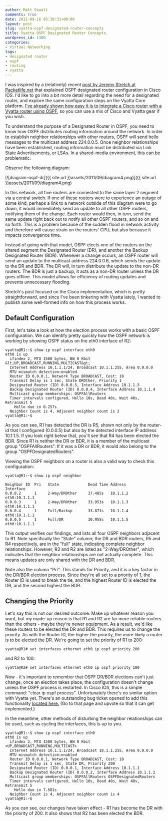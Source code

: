 ```yaml
---
author: Matt Oswalt
comments: true
date: 2011-09-16 05:30:31+00:00
layout: post
slug: vyatta-ospf-designated-router-concepts
title: Vyatta OSPF Designated Router Concepts
wordpress_id: 1300
categories:
- Virtual Networking
tags:
- designated router
- ospf
- routing
- vyatta
---
```


I was inspired by a (relatively) recent [post by Jeremy Stretch at Packetlife.net](http://packetlife.net/blog/2011/jun/2/ospf-designated-router-election/) that explained OSPF designated router configuration in Cisco IOS. I'd like to go into a bit more detail regarding the need for a designated router, and explore the same configuration steps on the Vyatta Core platform. [I've already shown how easy it is to integrate a Cisco router with a Vyatta router using OSPF](http://keepingitclassless.net/networking/routing-and-switching/configuring-ospf-between-vyatta-and-cisco-ios/), so you can use a mix of Cisco and Vyatta gear if you wish.

To understand the purpose of a Designated Router in OSPF, you need to know how OSPF distributes routing information around the network. In order to establish neighbor relationships with other routers, OSPF will send hello messages to the multicast address 224.0.0.5. Once neighbor relationships have been established, routing information must be distributed via Link State Advertisements, or LSAs. In a shared-media environment, this can be problematic.

Observe the following diagram:

[![diagram-ospf-dr]({{ site.url }}assets/2011/09/diagram4.png)]({{ site.url }}assets/2011/09/diagram4.png)

In this network, all five routers are connected to the same layer 2 segment via a central switch. If one of these routers were to experience an outage of some kind, perhaps a link to a network outside of this diagram were to go down, it would immediately send an update to all other OSPF routers, notifying them of the change. Each router would then, in turn, send the same update right back out to notify all other OSPF routers, and so on and so forth. This is a problem because of the sudden flood in network activity and therefore will cause strain on the routers' CPU, but also because it impacts convergence time.

Instead of going with that model, OSPF elects one of the routers on the shared segment the Designated Router (DR), and another the Backup Designated Router (BDR). Whenever a change occurs, an OSPF router will send an update to the multicast address 224.0.0.6, which sends the update to the DR and BDR. The DR will, in turn distribute the update to the non-DR routers. The BDR is just a backup, it acts as a non-DR router unless the DR goes offline. This model allows for efficiency of routing updates and prevents unnecessary flooding.

Stretch's post focused on the Cisco implementation, which is pretty straightforward, and since I've been tinkering with Vyatta lately, I wanted to publish some well-formed info on how this process works.

## Default Configuration

First, let's take a look at how the election process works with a basic OSPF configuration. We can identify pretty quickly how the OSPF network is working by showing OSPF status on the eth0 interface of R2:

    vyatta@R1:~$ show ip ospf interface eth0
    eth0 is up
      ifindex 2, MTU 1500 bytes, BW 0 Kbit &lt;UP,BROADCAST,RUNNING,MULTICAST&gt;
      Internet Address 10.1.1.1/24, Broadcast 10.1.1.255, Area 0.0.0.0
      MTU mismatch detection:enabled
      Router ID 0.0.0.1, Network Type BROADCAST, Cost: 10
      Transmit Delay is 1 sec, State DROther, Priority 1
      Designated Router (ID) 0.0.0.5, Interface Address 10.1.1.5
      Backup Designated Router (ID) 0.0.0.4, Interface Address 10.1.1.4
      Multicast group memberships: OSPFAllRouters
      Timer intervals configured, Hello 10s, Dead 40s, Wait 40s, Retransmit 5
        Hello due in 0.257s
      Neighbor Count is 4, Adjacent neighbor count is 2
    vyatta@R1:~$

As you can see, R1 has detected the DR is R5, shown not only by the router-id that I configured (0.0.0.5) but also by the detected interface IP address 10.1.1.5. If you look right below that, you'll see that R4 has been elected the BDR. Since R1 is neither the DR or BDR, it is a member of the multicast group "OSPFAllRouters". If it was a DR or BDR, it would also belong to the group "OSPFDesignatedRouters".

Viewing the OSPF neighbors on a router is also a valid way to check this configuration:

    vyatta@R1:~$ show ip ospf neighbor

    Neighbor ID  Pri   State             Dead Time Address         Interface
    0.0.0.2      1     2-Way/DROther     37.485s   10.1.1.2        eth0:10.1.1.1
    0.0.0.3      1     2-Way/DROther     33.953s   10.1.1.3        eth0:10.1.1.1
    0.0.0.4      1     Full/Backup       33.871s   10.1.1.4        eth0:10.1.1.1
    0.0.0.5      1     Full/DR           30.955s   10.1.1.5        eth0:10.1.1.1

This output verifies our findings, and lists all four OSPF neighbors adjacent to R1. Note specifically the "State" column; the DR and BDR routers, R5 and R4 respectively, are in the "full" state, indicating complete neighbor relationships. However, R3 and R2 are listed as "2-Way/DROther", which indicates that the neighbor relationships are not actually complete. This means updates are only shared with the DR and BDR.

Note also the column "Pri". This stands for Priority, and it is a key factor in the DR/BDR election process. Since they're all set to a priority of 1, the Router ID is used to break the tie, and the highest Router ID is elected the DR, and the second highest the BDR.

## Changing the Priority

Let's say this is not our desired outcome. Make up whatever reason you want, but my made-up reason is that R1 and R2 are far more reliable routers than the others - maybe they're newer equipment. As a result, we'd like these routers to be elected the DR and BDR. This requires us to change the priority. As with the Router ID, the higher the priority, the more likely a router is to be elected the DR. We're going to set the priority of R1 to 200:

    vyatta@R1# set interfaces ethernet eth0 ip ospf priority 200

and R2 to 100:

    vyatta@R2# set interfaces ethernet eth0 ip ospf priority 100

Now - it's important to remember that OSPF DR/BDR elections can't just change, once an election takes place, the configuration doesn't change unless the OSPF process is restarted. In Cisco IOS, this is a simple command: "clear ip ospf process". Unfortunately there's no similar option with Vyatta yet. There's an outstanding bug ticket opened to add this functionality [located here.](https://bugzilla.vyatta.com/show_bug.cgi?id=2560) (Go to that page and upvote so that it can get implemented.)

In the meantime, other methods of disturbing the neighbor relationships can be used, such as cycling the interfaces, this is up to you.

    vyatta@R1:~$ show ip ospf interface eth0
    eth0 is up
      ifindex 2, MTU 1500 bytes, BW 0 Kbit <UP,BROADCAST,RUNNING,MULTICAST>
      Internet Address 10.1.1.1/24, Broadcast 10.1.1.255, Area 0.0.0.0
      MTU mismatch detection:enabled
      Router ID 0.0.0.1, Network Type BROADCAST, Cost: 10
      Transmit Delay is 1 sec, State DR, Priority 200
      Designated Router (ID) 0.0.0.1, Interface Address 10.1.1.1
      Backup Designated Router (ID) 0.0.0.2, Interface Address 10.1.1.2
      Multicast group memberships: OSPFAllRouters OSPFDesignatedRouters
      Timer intervals configured, Hello 10s, Dead 40s, Wait 40s, Retransmit 5
        Hello due in 7.581s
      Neighbor Count is 4, Adjacent neighbor count is 4
    vyatta@R1:~$

As you can see, our changes have taken effect - R1 has become the DR with the priority of 200. It also shows that R2 has been elected the BDR.
